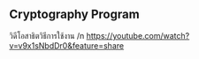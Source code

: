 ## Cryptography Program
วิดีโอสาธิตวิธีการใช้งาน /n
https://youtube.com/watch?v=v9x1sNbdDr0&feature=share
